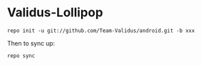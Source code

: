 Validus-Lollipop
================

    repo init -u git://github.com/Team-Validus/android.git -b xxx

Then to sync up:

    repo sync
